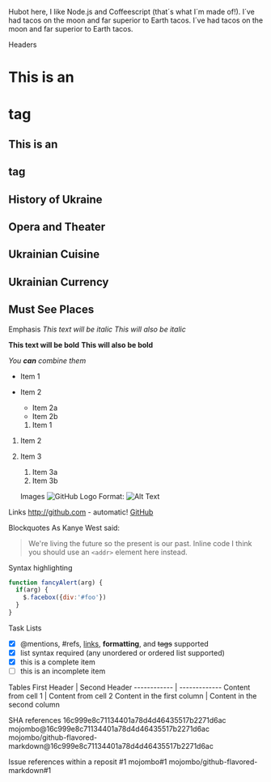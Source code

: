 Hubot here, I like Node.js and Coffeescript (that´s what I´m made of!).
I´ve had tacos on the moon and far superior to Earth tacos.
I´ve had tacos on the moon and far superior to Earth tacos.

Headers
# This is an <h1> tag
## This is an <h2> tag
#####
  
## History of Ukraine
## Opera and Theater
## Ukrainian Cuisine
## Ukrainian Currency
## Must See Places

  Emphasis
 *This text will be italic*
_This will also be italic_

**This text will be bold**
__This will also be bold__

_You **can** combine them_

* Item 1
* Item 2
  * Item 2a
  * Item 2b

  1. Item 1
1. Item 2
1. Item 3
   1. Item 3a
   1. Item 3b

   Images
   ![GitHub Logo](/images/logo.png)
Format: ![Alt Text](url)

Links
http://github.com - automatic!
[GitHub](http://github.com)

Blockquotes
As Kanye West said:

> We're living the future so
> the present is our past.
Inline code
I think you should use an
`<addr>` element here instead.

Syntax highlighting
```javascript
function fancyAlert(arg) {
  if(arg) {
    $.facebox({div:'#foo'})
  }
}
```

Task Lists
- [x] @mentions, #refs, [links](), **formatting**, and <del>tags</del> supported
- [x] list syntax required (any unordered or ordered list supported)
- [x] this is a complete item
- [ ] this is an incomplete item

Tables
First Header | Second Header
------------ | -------------
Content from cell 1 | Content from cell 2
Content in the first column | Content in the second column

SHA references
16c999e8c71134401a78d4d46435517b2271d6ac
mojombo@16c999e8c71134401a78d4d46435517b2271d6ac
mojombo/github-flavored-markdown@16c999e8c71134401a78d4d46435517b2271d6ac

Issue references within a reposit
#1
mojombo#1
mojombo/github-flavored-markdown#1




